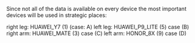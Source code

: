 Since not all of the data is available on every device the most important devices will be used in strategic places:

right leg: HUAWEI_Y7 (1) (case: A)
left leg: HUAWEI_P9_LITE (5) case (B)
right arm: HUAWEI_MATE (3) case (C)
left arm: HONOR_8X (9) case (D)
